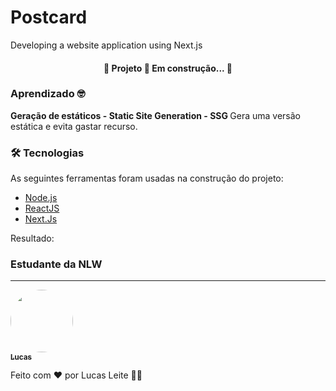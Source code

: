 # Postcard
Developing a website application using Next.js


<h4 align="center"> 
	🚧  Projeto  🚀 Em construção...  🚧
</h4>

### Aprendizado 🤓 

<p><strong>Geração de estáticos - Static Site Generation - SSG </strong>Gera uma versão estática e evita gastar recurso.</p>


### 🛠 Tecnologias

As seguintes ferramentas foram usadas na construção do projeto:

- [Node.js](https://nodejs.org/en/)
- [ReactJS](https://pt-br.reactjs.org/)
- [Next.Js](https://nextjs.org/)

Resultado:


### Estudante da NLW
---

<a href="#">
 <img style="border-radius: 50%;" src="https://avatars.githubusercontent.com/u/70826073?v=4" width="100px;" alt=""/>
 <br />
 <sub><b>Lucas</b></sub></a>


Feito com ❤️ por Lucas Leite 👋🏽 
